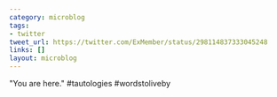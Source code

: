 ```yaml
---
category: microblog
tags:
- twitter
tweet_url: https://twitter.com/ExMember/status/298114837333045248
links: []
layout: microblog
---
```

"You are here." #tautologies #wordstoliveby
